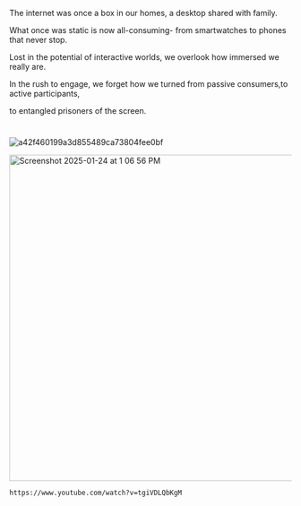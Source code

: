 The internet was once a box in our homes, a desktop shared with family.


What once was static is now all-consuming- from smartwatches to phones that never stop.


Lost in the potential of interactive worlds, we overlook how immersed we really are. 



In the rush to engage, we forget how we turned from passive consumers,to active participants,

to entangled prisoners of the screen.

#
![a42f460199a3d855489ca73804fee0bf](https://github.com/user-attachments/assets/ada16b59-7817-45d2-8c48-3a3af5322b28)

<img width="583" alt="Screenshot 2025-01-24 at 1 06 56 PM" src="https://github.com/user-attachments/assets/926f0f76-da4e-4b8d-9407-ded544498676" />

    https://www.youtube.com/watch?v=tgiVDLQbKgM 
